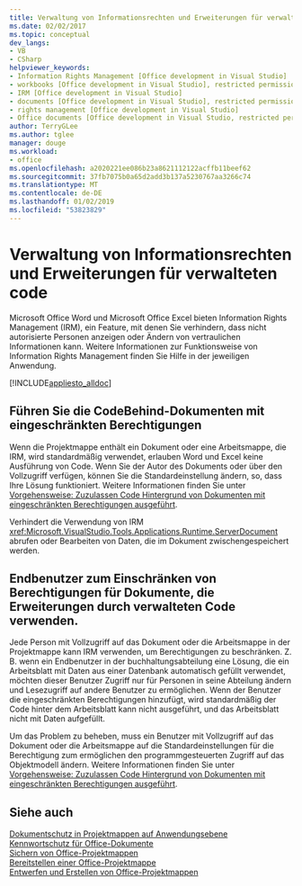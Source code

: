 ```yaml
---
title: Verwaltung von Informationsrechten und Erweiterungen für verwalteten code
ms.date: 02/02/2017
ms.topic: conceptual
dev_langs:
- VB
- CSharp
helpviewer_keywords:
- Information Rights Management [Office development in Visual Studio]
- workbooks [Office development in Visual Studio], restricted permissions
- IRM [Office development in Visual Studio]
- documents [Office development in Visual Studio], restricted permissions
- rights management [Office development in Visual Studio]
- Office documents [Office development in Visual Studio, restricted permissions
author: TerryGLee
ms.author: tglee
manager: douge
ms.workload:
- office
ms.openlocfilehash: a2020221ee086b23a8621112122acffb11beef62
ms.sourcegitcommit: 37fb7075b0a65d2add3b137a5230767aa3266c74
ms.translationtype: MT
ms.contentlocale: de-DE
ms.lasthandoff: 01/02/2019
ms.locfileid: "53823829"
---
```

# <a name="information-rights-management-and-managed-code-extensions-overview"></a>Verwaltung von Informationsrechten und Erweiterungen für verwalteten code
  Microsoft Office Word und Microsoft Office Excel bieten Information Rights Management (IRM), ein Feature, mit denen Sie verhindern, dass nicht autorisierte Personen anzeigen oder Ändern von vertraulichen Informationen kann. Weitere Informationen zur Funktionsweise von Information Rights Management finden Sie Hilfe in der jeweiligen Anwendung.  
  
 [!INCLUDE[appliesto_alldoc](../vsto/includes/appliesto-alldoc-md.md)]  
  
## <a name="run-code-behind-documents-with-restricted-permissions"></a>Führen Sie die CodeBehind-Dokumenten mit eingeschränkten Berechtigungen  
 Wenn die Projektmappe enthält ein Dokument oder eine Arbeitsmappe, die IRM, wird standardmäßig verwendet, erlauben Word und Excel keine Ausführung von Code. Wenn Sie der Autor des Dokuments oder über den Vollzugriff verfügen, können Sie die Standardeinstellung ändern, so, dass Ihre Lösung funktioniert. Weitere Informationen finden Sie unter [Vorgehensweise: Zuzulassen Code Hintergrund von Dokumenten mit eingeschränkten Berechtigungen ausgeführt](../vsto/how-to-permit-code-to-run-behind-documents-with-restricted-permissions.md).  
  
 Verhindert die Verwendung von IRM <xref:Microsoft.VisualStudio.Tools.Applications.Runtime.ServerDocument> abrufen oder Bearbeiten von Daten, die im Dokument zwischengespeichert werden.  
  
## <a name="end-users-to-restrict-permissions-to-documents-that-use-managed-code-extensions"></a>Endbenutzer zum Einschränken von Berechtigungen für Dokumente, die Erweiterungen durch verwalteten Code verwenden.  
 Jede Person mit Vollzugriff auf das Dokument oder die Arbeitsmappe in der Projektmappe kann IRM verwenden, um Berechtigungen zu beschränken. Z. B. wenn ein Endbenutzer in der buchhaltungsabteilung eine Lösung, die ein Arbeitsblatt mit Daten aus einer Datenbank automatisch gefüllt verwendet, möchten dieser Benutzer Zugriff nur für Personen in seine Abteilung ändern und Lesezugriff auf andere Benutzer zu ermöglichen. Wenn der Benutzer die eingeschränkten Berechtigungen hinzufügt, wird standardmäßig der Code hinter dem Arbeitsblatt kann nicht ausgeführt, und das Arbeitsblatt nicht mit Daten aufgefüllt.  
  
 Um das Problem zu beheben, muss ein Benutzer mit Vollzugriff auf das Dokument oder die Arbeitsmappe auf die Standardeinstellungen für die Berechtigung zum ermöglichen den programmgesteuerten Zugriff auf das Objektmodell ändern. Weitere Informationen finden Sie unter [Vorgehensweise: Zuzulassen Code Hintergrund von Dokumenten mit eingeschränkten Berechtigungen ausgeführt](../vsto/how-to-permit-code-to-run-behind-documents-with-restricted-permissions.md).  
  
## <a name="see-also"></a>Siehe auch  
 [Dokumentschutz in Projektmappen auf Anwendungsebene](../vsto/document-protection-in-document-level-solutions.md)   
 [Kennwortschutz für Office-Dokumente](../vsto/password-protection-on-office-documents.md)   
 [Sichern von Office-Projektmappen](../vsto/securing-office-solutions.md)   
 [Bereitstellen einer Office-Projektmappe](../vsto/deploying-an-office-solution.md)   
 [Entwerfen und Erstellen von Office-Projektmappen](../vsto/designing-and-creating-office-solutions.md)  
